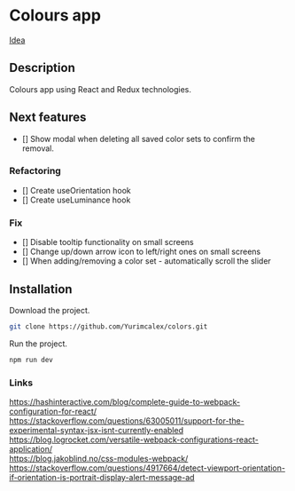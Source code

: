 # Colours app

[Idea](https://www.youtube.com/watch?v=OaNICHKM5KM)

## Description

Colours app using React and Redux technologies.

## Next features

- [] Show modal when deleting all saved color sets to confirm the removal.

### Refactoring

- [] Create useOrientation hook
- [] Create useLuminance hook

### Fix

- [] Disable tooltip functionality on small screens
- [] Change up/down arrow icon to left/right ones on small screens
- [] When adding/removing a color set - automatically scroll the slider

## Installation

Download the project.

```sh
git clone https://github.com/Yurimcalex/colors.git
```

Run the project.

```sh
npm run dev
```

### Links

https://hashinteractive.com/blog/complete-guide-to-webpack-configuration-for-react/  
https://stackoverflow.com/questions/63005011/support-for-the-experimental-syntax-jsx-isnt-currently-enabled  
https://blog.logrocket.com/versatile-webpack-configurations-react-application/  
https://blog.jakoblind.no/css-modules-webpack/  
https://stackoverflow.com/questions/4917664/detect-viewport-orientation-if-orientation-is-portrait-display-alert-message-ad  